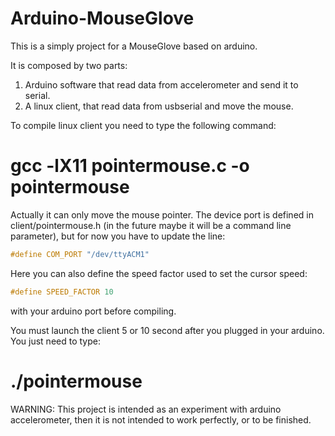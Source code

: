 Arduino-MouseGlove
==================

This is a simply project for a MouseGlove based on arduino.

It is composed by two parts:

1. Arduino software that read data from accelerometer and send it to serial.
2. A linux client, that read data from usbserial and move the mouse.

To compile linux client you need to type the following command:

   # gcc -lX11 pointermouse.c -o pointermouse


Actually it can only move the mouse pointer. 
The device port is defined in client/pointermouse.h (in the future maybe it will be a command line parameter), but for now you have to
update the line:

 ```C
#define COM_PORT "/dev/ttyACM1"
 ```

Here you can also define the speed factor used to set the cursor speed: 
```C
#define SPEED_FACTOR 10
```

with your arduino port before compiling.

You must launch the client 5 or 10 second after you plugged in your arduino. You just need to type:

# ./pointermouse

WARNING: This project is intended as an experiment with arduino accelerometer, then it is not intended to work perfectly, 
or to be finished.
